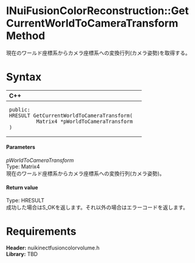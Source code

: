 INuiFusionColorReconstruction::GetCurrentWorldToCameraTransform Method  
======================================================================  

現在のワールド座標系からカメラ座標系への変換行列(カメラ姿勢)を取得する。 <span id="syntaxSection"></span>

Syntax  
======  

<table>
<colgroup>
<col width="100%" />
</colgroup>
<thead>
<tr class="header">
<th align="left">C++</th>
</tr>
</thead>
<tbody>
<tr class="odd">
<td align="left"><pre><code>public:  
HRESULT GetCurrentWorldToCameraTransform(  
         Matrix4 *pWorldToCameraTransform  
)</code></pre></td>
</tr>
</tbody>
</table>

<span id="ID4EG"></span>
#### Parameters  

*pWorldToCameraTransform*    
Type: Matrix4  
現在のワールド座標系からカメラ座標系への変換行列(カメラ姿勢)。  

<span id="ID4EP"></span>
#### Return value  

Type: HRESULT  
成功した場合はS\_OKを返します。それ以外の場合はエラーコードを返します。  

<span id="requirements"></span>

Requirements  
============  

**Header:** nuikinectfusioncolorvolume.h  
**Library:** TBD  



<!--Please do not edit the data in the comment block below.-->
<!--
TOCTitle : GetCurrentWorldToCameraTransform Method
RLTitle : INuiFusionColorReconstruction::GetCurrentWorldToCameraTransform Method
KeywordK : GetCurrentWorldToCameraTransform method
KeywordK : INuiFusionColorReconstruction::GetCurrentWorldToCameraTransform method
KeywordF : INuiFusionColorReconstruction::GetCurrentWorldToCameraTransform
KeywordF : GetCurrentWorldToCameraTransform
KeywordF : Microsoft.Kinect.nuikinectfusioncolorvolume.INuiFusionColorReconstruction.GetCurrentWorldToCameraTransform(Matrix4)
KeywordA : M:Microsoft.Kinect.nuikinectfusioncolorvolume.INuiFusionColorReconstruction.GetCurrentWorldToCameraTransform(Matrix4)
AssetID : M:Microsoft.Kinect.nuikinectfusioncolorvolume.INuiFusionColorReconstruction.GetCurrentWorldToCameraTransform(Matrix4)
Locale : en-us
CommunityContent : 1
APIType : Managed
APILocation : 
APIName : Microsoft.Kinect.nuikinectfusioncolorvolume.INuiFusionColorReconstruction::GetCurrentWorldToCameraTransform
TargetOS : Windows
TopicType : kbSyntax
DevLang : C++
DocSet : K4Wv2
ProjType : K4Wv2Proj
Technology : Kinect for Windows
Product : Kinect for Windows SDK v2
productversion : 20
-->
